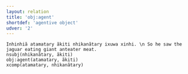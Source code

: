 ```yaml
---
layout: relation
title: 'obj:agent'
shortdef: 'agentive object'
udver: '2'
---
```



~~~ sdparse
Inhinhiã atamatary ãkiti nhikanãtary ixuwa xinhi. \n So he saw the jaguar eating giant anteater meat.
nsubj(nhikanãtary, ãkiti)
obj:agent(atamatary, ãkiti)
xcomp(atamatary, nhikanãtary)

~~~

<!-- Interlanguage links updated Po 11. listopadu 2024, 20:11:13 CET -->

